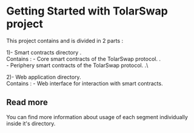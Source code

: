 # Getting Started with TolarSwap project

This project contains and is divided in 2 parts : 

1)- Smart contracts directory .\
    Contains : - Core smart contracts of the TolarSwap protocol. .\
               - Periphery smart contracts of the TolarSwap protocol. .\
    
2)- Web application directory.\
    Contains : - Web interface for interaction with smart contracts.

## Read more

You can find more information about usage of each segment individually inside it's directory.